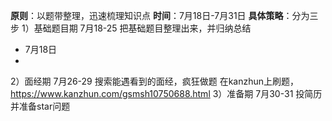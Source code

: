**原则**：以题带整理，迅速梳理知识点
**时间**：7月18日-7月31日
**具体策略**：分为三步
1）基础题目期 7月18-25
把基础题目整理出来，并归纳总结
* 7月18日 
* 

2）面经期 7月26-29
搜索能遇看到的面经，疯狂做题
在kanzhun上刷题，https://www.kanzhun.com/gsmsh10750688.html
3）准备期 7月30-31
投简历并准备star问题


